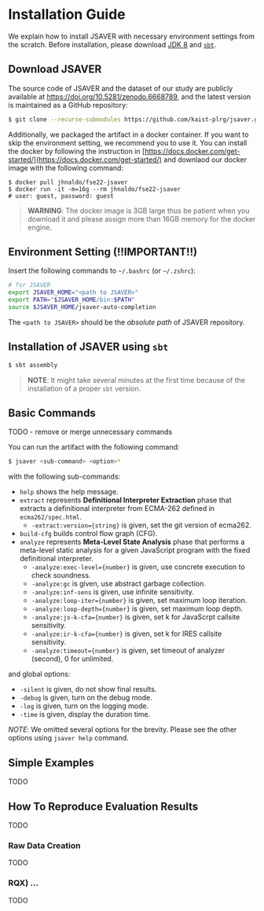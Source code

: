 # Installation Guide

We explain how to install JSAVER with necessary environment settings from the
scratch.  Before installation, please download [JDK
8](https://www.oracle.com/java/technologies/java8.html) and
[`sbt`](https://www.scala-sbt.org/1.x/docs/Installing-sbt-on-Linux.html).

## Download JSAVER

The source code of JSAVER and the dataset of our study are publicly available at
https://doi.org/10.5281/zenodo.6668789, and the latest version is maintained as
a GitHub repository:

```bash
$ git clone --recurse-submodules https://github.com/kaist-plrg/jsaver.git
```

Additionally, we packaged the artifact in a docker container.  If you want to
skip the environment setting, we recommend you to use it.  You can install the
docker by following the instruction in
[https://docs.docker.com/get-started/](https://docs.docker.com/get-started/)
and downlaod our docker image with the following command:
```
$ docker pull jhnaldo/fse22-jsaver
$ docker run -it -m=16g --rm jhnaldo/fse22-jsaver
# user: guest, password: guest
```
> **WARNING**: The docker image is 3GB large thus be patient when you download it
> and please assign more than 16GB memory for the docker engine.

## Environment Setting (!!IMPORTANT!!)

Insert the following commands to `~/.bashrc` (or `~/.zshrc`):
```bash
# for JSAVER
export JSAVER_HOME="<path to JSAVER>"
export PATH="$JSAVER_HOME/bin:$PATH"
source $JSAVER_HOME/jsaver-auto-completion
```
The `<path to JSAVER>` should be the _absolute path_ of JSAVER repository.


## Installation of JSAVER using `sbt`
```bash
$ sbt assembly
```

> **NOTE**: It might take several minutes at the first time because of the
> installation of a proper `sbt` version.


## Basic Commands

TODO - remove or merge unnecessary commands

You can run the artifact with the following command:
```bash
$ jsaver <sub-command> <option>*
```
with the following sub-commands:
- `help` shows the help message.
- `extract` represents **Definitional Interpreter Extraction** phase that extracts a
  definitional interpreter from ECMA-262 defined in `ecma262/spec.html`.
  - `-extract:version={string}` is given, set the git version of ecma262.
- `build-cfg` builds control flow graph (CFG).
- `analyze` represents **Meta-Level State Analysis** phase that
  performs a meta-level static analysis for a given JavaScript program with the
  fixed definitional interpreter.
  - `-analyze:exec-level={number}` is given, use concrete execution to check soundness.
  - `-analyze:gc` is given, use abstract garbage collection.
  - `-analyze:inf-sens` is given, use infinite sensitivity.
  - `-analyze:loop-iter={number}` is given, set maximum loop iteration.
  - `-analyze:loop-depth={number}` is given, set maximum loop depth.
  - `-analyze:js-k-cfa={number}` is given, set k for JavaScrpt callsite sensitivity.
  - `-analyze:ir-k-cfa={number}` is given, set k for IRES callsite sensitivity.
  - `-analyze:timeout={number}` is given, set timeout of analyzer (second), 0 for unlimited.

and global options:
- `-silent` is given, do not show final results.
- `-debug` is given, turn on the debug mode.
- `-log` is given, turn on the logging mode.
- `-time` is given, display the duration time.

_NOTE_: We omitted several options for the brevity. Please see the other
options using `jsaver help` command.

## Simple Examples

TODO

## How To Reproduce Evaluation Results

TODO

### Raw Data Creation

TODO

### RQX) ...

TODO
